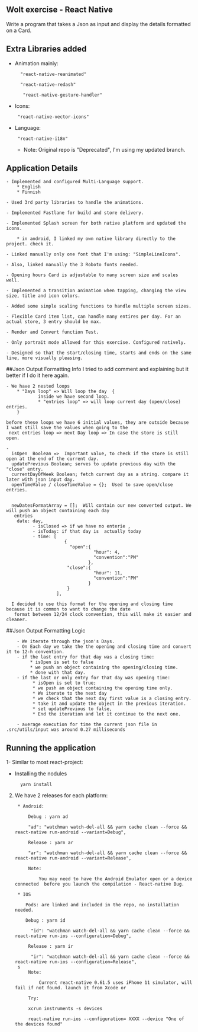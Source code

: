 ## Wolt exercise - React Native
Write a program that takes a Json as input and display the details formatted on a Card.


## Extra Libraries added

* Animation mainly:
 
        "react-native-reanimated"
        
        "react-native-redash"
        
         "react-native-gesture-handler"
        
*  Icons:

        "react-native-vector-icons"
        
*  Language:   

        "react-native-i18n"
    - Note: Original repo is "Deprecated", I'm using my updated branch.
    
    


## Application Details
  
    - Implemented and configured Multi-Language support.
        * English
        * Finnish
        
    - Used 3rd party libraries to handle the animations.
    
    - Implemented Fastlane for build and store delivery.
    
    - Implemented Splash screen for both native platform and updated the icons.
    
        * in android, I linked my own native library directly to the project. check it.
        
    - Linked manually only one font that I'm using: "SimpleLineIcons".
    
    - Also, linked manually the 3 Roboto fonts needed.
    
    - Opening hours Card is adjustable to many screen size and scales well.
    
    - Implemented a transition animation when tapping, changing the view size, title and icon colors.
    
    - Added some simple scaling functions to handle multiple screen sizes.
    
    - Flexible Card item list, can handle many entires per day. For an actual store, 3 entry should be max.
    
    - Render and Convert function Test.
    
    - Only portrait mode allowed for this exercise. Configured natively.
    
    - Designed so that the start/closing time, starts and ends on the same line, more visually pleasing.
    

##Json Output Formatting Info
    I tried to add comment and explaining but it better if I do it here again.
    
    - We have 2 nested loops 
        * "Days loop" => Will loop the day  {
                inside we have second loop.
                * "entries loop" => will loop current day (open/close) entries.
        }
          
    before these loops we have 6 initial values, they are outside because I want still save the values when going to the
     next entries loop => next Day loop => In case the store is still open.
     
    - 
      isOpen  Boolean =>  Important value, to check if the store is still open at the end of the current day.
      updatePrevious Boolean; serves to update previous day with the "close" entry.
      currentDayOfWeek Boolean; fetch current day as a string. compare it later with json input day.
      openTimeValue / closeTimeValue = {};  Used to save open/close entries.
      
      
      newDatesFormatArray = [];  Will contain our new converted output. We will push an object containing each day
       entries 
        date: day,
              - isClosed => if we have no enterie ,
              - isToday: if that day is  actually today
              - time: [
                          {
                            "open":{
                                     "hour": 4,
                                     "convention":"PM"
                                   },
                           "close":{
                                     "hour": 11,
                                     "convention":"PM"
                                   }     
                           }
                       ],
                       
      I decided to use this format for the opening and closing time because it is common to want to change the date
       format between 12/24 clock convention, this will make it easier and cleaner.
       
##Json Output Formatting Logic
    
        - We iterate through the json's Days.
        - On Each day we take the the opening and closing time and convert it to 12-h convention.
        - if the last entry for that day was a closing time:
             * isOpen is set to false
             * we push an object containing the opening/closing time. 
             * done with that day.
        - if the last or only entry for that day was opening time:
              * isOpen is set to true;
              * we push an object containing the opening time only. 
              * We iterate to the next day
              * we check that the next day first value is a closing entry.
              * take it and update the object in the previous iteration. 
              * set updatePrevious to false,
              * End the iteration and let it continue to the next one.
              
        - average execution for time the current json file in .src/utils/input was around 0.27 milliseconds
    
    
Running the application
---
1- Similar to most react-project:

- Installing the nodules

        yarn install
        


2. We have 2 releases for each platform:
        
        * Android:
        
            Debug : yarn ad
            
            "ad": "watchman watch-del-all && yarn cache clean --force && react-native run-android --variant=Debug",
            
            Release : yarn ar
            
            "ar": "watchman watch-del-all && yarn cache clean --force && react-native run-android --variant=Release",

            Note: 
		        
		        You may need to have the Android Emulator open or a device connected  before you launch the compilation - React-native Bug.
            
        * IOS
        
           Pods: are linked and included in the repo, no installation needed.

           Debug : yarn id
           
             "id": "watchman watch-del-all && yarn cache clean --force && react-native run-ios --configuration=Debug",
             
            Release : yarn ir
            
             "ir": "watchman watch-del-all && yarn cache clean --force && react-native run-ios --configuration=Release",
		s
		    Note: 
		        
		        Current react-native 0.61.5 uses iPhone 11 simulator, will fail if not found. launch it from Xcode or
		        
		    Try: 
		    
		    xcrun instruments -s devices
		    
		    react-native run-ios --configuration= XXXX --device "One of the devices found"
     
    
    
